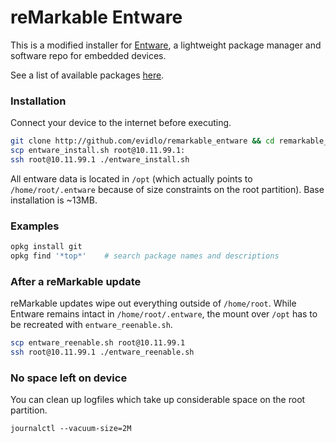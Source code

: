 # reMarkable Entware

This is a modified installer for [Entware](https://github.com/Entware/Entware), a lightweight package manager and software repo for embedded devices.

See a list of available packages [here](http://bin.entware.net/armv7sf-k3.2/).

### Installation

Connect your device to the internet before executing.

``` bash
git clone http://github.com/evidlo/remarkable_entware && cd remarkable_entware
scp entware_install.sh root@10.11.99.1:
ssh root@10.11.99.1 ./entware_install.sh
```

All entware data is located in `/opt` (which actually points to `/home/root/.entware` because of size constraints on the root partition).  Base installation is ~13MB.

### Examples

``` bash
opkg install git
opkg find '*top*'    # search package names and descriptions
```

### After a reMarkable update

reMarkable updates wipe out everything outside of `/home/root`.  While Entware remains intact in `/home/root/.entware`, the mount over `/opt` has to be recreated with `entware_reenable.sh`.

``` bash
scp entware_reenable.sh root@10.11.99.1
ssh root@10.11.99.1 ./entware_reenable.sh
```

### No space left on device

You can clean up logfiles which take up considerable space on the root partition.

    journalctl --vacuum-size=2M
